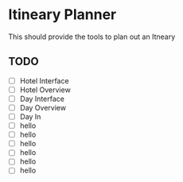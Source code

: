 # Itineary Planner

This should provide the tools to plan out an Itneary

## TODO

- [ ] Hotel Interface
- [ ] Hotel Overview
- [ ] Day Interface
- [ ] Day Overview
- [ ] Day In
- [ ] hello
- [ ] hello
- [ ] hello
- [ ] hello
- [ ] hello
- [ ] hello
